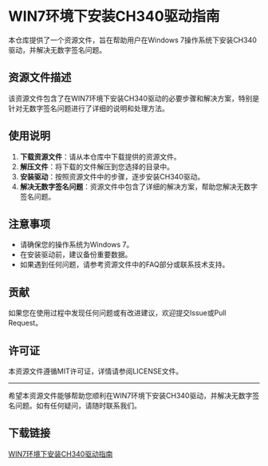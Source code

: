 # WIN7环境下安装CH340驱动指南

本仓库提供了一个资源文件，旨在帮助用户在Windows 7操作系统下安装CH340驱动，并解决无数字签名问题。

## 资源文件描述

该资源文件包含了在WIN7环境下安装CH340驱动的必要步骤和解决方案，特别是针对无数字签名问题进行了详细的说明和处理方法。

## 使用说明

1. **下载资源文件**：请从本仓库中下载提供的资源文件。
2. **解压文件**：将下载的文件解压到您选择的目录中。
3. **安装驱动**：按照资源文件中的步骤，逐步安装CH340驱动。
4. **解决无数字签名问题**：资源文件中包含了详细的解决方案，帮助您解决无数字签名问题。

## 注意事项

- 请确保您的操作系统为Windows 7。
- 在安装驱动前，建议备份重要数据。
- 如果遇到任何问题，请参考资源文件中的FAQ部分或联系技术支持。

## 贡献

如果您在使用过程中发现任何问题或有改进建议，欢迎提交Issue或Pull Request。

## 许可证

本资源文件遵循MIT许可证，详情请参阅LICENSE文件。

---

希望本资源文件能够帮助您顺利在WIN7环境下安装CH340驱动，并解决无数字签名问题。如有任何疑问，请随时联系我们。

## 下载链接

[WIN7环境下安装CH340驱动指南](https://pan.quark.cn/s/01bbe3e18d1f)